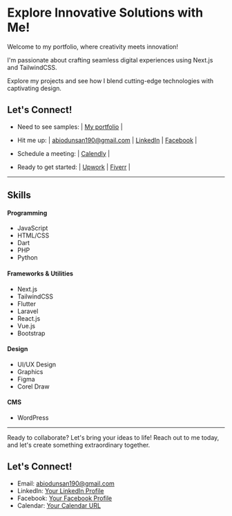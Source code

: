# Explore Innovative Solutions with Me!

Welcome to my portfolio, where creativity meets innovation! 

I'm passionate about crafting seamless digital experiences using Next.js and TailwindCSS. 

Explore my projects and see how I blend cutting-edge technologies with captivating design.

## Let's Connect!
- Need to see samples: 
| [My portfolio](https://abilive.vercel.app)
|

- Hit me up: 
| [abiodunsan190@gmail.com](mailto:abiodunsan190@gmail.com)
| [LinkedIn](http://www.linkedin.com/in/abiodun-sanni/)
| [Facebook](https://facebook.com/abiodunsannilive)
|

- Schedule a meeting: 
| [Calendly](https://calendly.com/abiodunsanni)
|

- Ready to get started: 
| [Upwork](https://www.upwork.com/freelancers/~015d931e3ac4bed82a)
| [Fiverr](https://fiverr.com/abiodunsan)
|

---

## Skills
#### Programming
- JavaScript
- HTML/CSS
- Dart
- PHP
- Python


#### Frameworks & Utilities 
- Next.js
- TailwindCSS
- Flutter
- Laravel
- React.js
- Vue.js
- Bootstrap 


#### Design
- UI/UX Design
- Graphics 
- Figma
- Corel Draw


#### CMS
- WordPress

---

Ready to collaborate? Let's bring your ideas to life! Reach out to me today, and let's create something extraordinary together. 

## Let's Connect!
- Email: [abiodunsan190@gmail.com](mailto:your_email@example.com)
- LinkedIn: [Your LinkedIn Profile](https://www.linkedin.com/in/your_profile)
- Facebook: [Your Facebook Profile](https://www.facebook.com/your_profile)
- Calendar: [Your Calendar URL](https://calendar.example.com)
